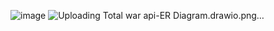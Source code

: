 ![image](https://github.com/Lucky-Seb/TotalWarAPI/assets/47851759/224393df-daa5-4c3a-9043-b763cc839efe)
![Uploading Total war api-ER Diagram.drawio.png…]()
